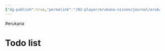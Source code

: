 ```yaml
---
{"dg-publish":true,"permalink":"/02-player/erukana-nissen/journal/erukana-party-agenda/"}
---
```


#erukana 

# Todo list
